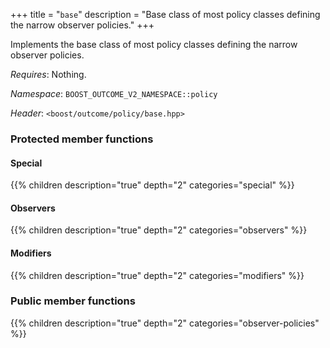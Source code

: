 +++
title = "`base`"
description = "Base class of most policy classes defining the narrow observer policies."
+++

Implements the base class of most policy classes defining the narrow observer policies.

*Requires*: Nothing.

*Namespace*: `BOOST_OUTCOME_V2_NAMESPACE::policy`

*Header*: `<boost/outcome/policy/base.hpp>`

### Protected member functions

#### Special

{{% children description="true" depth="2" categories="special" %}}

#### Observers

{{% children description="true" depth="2" categories="observers" %}}

#### Modifiers

{{% children description="true" depth="2" categories="modifiers" %}}

### Public member functions

{{% children description="true" depth="2" categories="observer-policies" %}}
